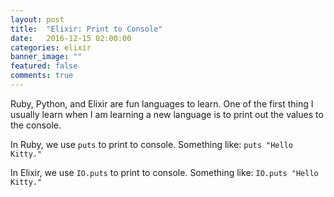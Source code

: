 ```yaml
---
layout: post
title:  "Elixir: Print to Console"
date:   2016-12-15 02:00:00
categories: elixir
banner_image: ""
featured: false
comments: true
---
```


Ruby, Python, and Elixir are fun languages to learn.  One of the first thing I usually learn when I am learning a new language is to print out the values to the console.

<!--more-->

In Ruby, we use `puts` to print to console.  Something like: `puts "Hello Kitty."`

In Elixir, we use `IO.puts` to print to console.  Something like: `IO.puts "Hello Kitty."`

<script src="https://gist.github.com/antwonlee/069d4849b410128719859ad2f2203eaa.js"></script>
